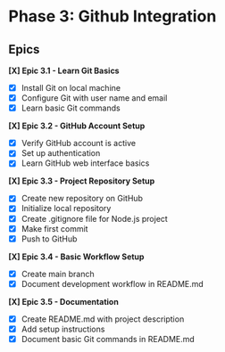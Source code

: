 # Phase 3: Github Integration

## Epics
**[X] Epic 3.1 - Learn Git Basics**
  - [X] Install Git on local machine
  - [X] Configure Git with user name and email
  - [X] Learn basic Git commands

**[X] Epic 3.2 - GitHub Account Setup**
  - [X] Verify GitHub account is active
  - [X] Set up authentication
  - [X] Learn GitHub web interface basics

**[X] Epic 3.3 - Project Repository Setup**
  - [X] Create new repository on GitHub
  - [X] Initialize local repository
  - [X] Create .gitignore file for Node.js project
  - [X] Make first commit
  - [X] Push to GitHub

**[X] Epic 3.4 - Basic Workflow Setup**
  - [X] Create main branch
  - [X] Document development workflow in README.md

**[X] Epic 3.5 - Documentation**
  - [X] Create README.md with project description
  - [X] Add setup instructions
  - [X] Document basic Git commands in README.md